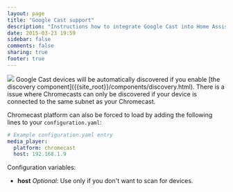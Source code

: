 ```yaml
---
layout: page
title: "Google Cast support"
description: "Instructions how to integrate Google Cast into Home Assistant."
date: 2015-03-23 19:59
sidebar: false
comments: false
sharing: true
footer: true
---
```


<img src='/images/supported_brands/google_cast.png' class='brand pull-right' />
Google Cast devices will be automatically discovered if you enable [the discovery component]({{site_root}}/components/discovery.html). There is a issue where Chromecasts can only be discovered if your device is connected to the same subnet as your Chromecast.

Chromecast platform can also be forced to load by adding the following lines to your `configuration.yaml`:

```yaml
# Example configuration.yaml entry
media_player:
  platform: chromecast
  host: 192.168.1.9
```

Configuration variables:

- **host** *Optional*: Use only if you don't want to scan for devices.

